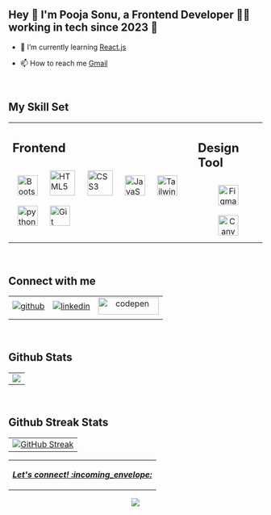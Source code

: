   
## Hey 👋 I'm Pooja Sonu, a Frontend Developer 👨‍💻 working in tech since 2023 🚀</div>  
  
  

- 🌱 I’m currently learning [React.js](https://www.w3schools.com/react/default.asp) 
  

- 📫 How to reach me [Gmail](workpooja02@gmail.com)

<br/>  


## My Skill Set  
<table><tr><td valign="top">
  
## Frontend  
<div align="start">  
<a href="https://getbootstrap.com/" target="_blank"><img style="margin: 10px" src="https://upload.wikimedia.org/wikipedia/commons/thumb/b/b2/Bootstrap_logo.svg/2560px-Bootstrap_logo.svg.png" alt="Bootstrap" height="40" /></a>  
<a href="https://en.wikipedia.org/wiki/HTML5" target="_blank"><img style="margin: 10px" src="https://profilinator.rishav.dev/skills-assets/html5-original-wordmark.svg" alt="HTML5" height="50" /></a>  
<a href="https://www.w3schools.com/css/" target="_blank"><img style="margin: 10px" src="https://profilinator.rishav.dev/skills-assets/css3-original-wordmark.svg" alt="CSS3" height="50" /></a>   
<a href="https://www.w3schools.com/js/" target="_blank"><img style="margin: 10px" src="https://profilinator.rishav.dev/skills-assets/javascript-original.svg" alt="JavaScript" height="40" /></a>
<a href="https://www.tailwindcss.com/" target="_blank"><img style="margin: 10px" src="https://profilinator.rishav.dev/skills-assets/tailwindcss.svg" alt="Tailwind CSS" height="40" /></a> 
<a href="https://www.python.org/" target="_blank"><img style="margin: 10px" src="https://upload.wikimedia.org/wikipedia/commons/thumb/c/c3/Python-logo-notext.svg/1869px-Python-logo-notext.svg.png" alt="python" height="40" /></a>  
<a href="https://www.git-scm.com/" target="_blank"><img style="margin: 10px" src="https://git-scm.com/images/logos/downloads/Git-Icon-1788C.png" alt="Git" height="40" /></a>  
</div>
</td>
<td valign="top">

## Design Tool  
<div align="center">  
<a href="https://www.figma.com/" target="_blank"><img style="margin: 10px" src="https://cdn4.iconfinder.com/data/icons/logos-brands-in-colors/3000/figma-logo-512.png" alt="Figma" height="40" /></a>  
<a href="https://www.canva.com/" target="_blank"><img style="margin: 10px" src="https://upload.wikimedia.org/wikipedia/commons/thumb/0/08/Canva_icon_2021.svg/1900px-Canva_icon_2021.svg.png" alt="Canva" height="40" /></a>  
</div>
</td></tr></table>  

<br/>  

## Connect with me  
<table><tr><td>
<div align="center">
<a href="https://github.com/poojasonu10" target="_blank">
<img src="https://img.shields.io/badge/github-%2324292e.svg?&style=for-the-badge&logo=github&logoColor=white" alt="github" style="margin-bottom: 5px;" />
</a>
</div>
</td> 
<td>
<div align="center">
<a href="https://www.linkedin.com/in/pooja-sonu-44305b279/" target="_blank">
<img src="https://img.shields.io/badge/linkedin-%231E77B5.svg?&style=for-the-badge&logo=linkedin&logoColor=white" alt="linkedin" style="margin-bottom: 5px;" />
</a> 
</div> 
</td>
<td>
<div align="center">
<a href="https://codepen.io/Pooja-the-vuer" target="_blank">
<img src="https://encrypted-tbn0.gstatic.com/images?q=tbn:ANd9GcRvF4iXxidUR-EAx1QUp5uu37e6R0qMs9Wf3Q&usqp=CAU" alt="codepen" height="34" width="120" style="margin-bottom: 5px;" />
</a> 
</div> 
</td></tr></table>  

<br/>  


## Github Stats  
<table>
<tr><td>
<img src="https://github-readme-stats.vercel.app/api?username=poojasonu10&theme=gotham&show_icons=true&count_private=true&hide_border=true" /> 	
</td></tr>	
</table>
<br/>

## Github Streak Stats
<table><tr><td>
<a href="https://git.io/streak-stats"><img src="https://github-readme-streak-stats.herokuapp.com?user=poojasonu10&theme=gotham&hide_border=true&border_radius=0&type=png" alt="GitHub Streak" /></a>
</td></tr></table>
<table><tr><td><p align="center">
  <a href='mailto:workpooja02@gmail.com'>
    <b><i>Let's connect! :incoming_envelope:</i></b>
  </a>
 </p></td></tr></table>
<div align="center">
<img src="https://komarev.com/ghpvc/?username=poojasonu10&&style=flat-square" align="center" />
</div>  

